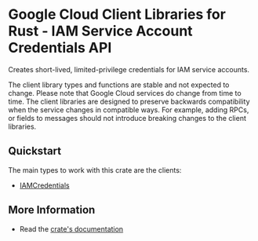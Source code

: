 # Google Cloud Client Libraries for Rust - IAM Service Account Credentials API

<!-- Code generated by sidekick. DO NOT EDIT. -->


Creates short-lived, limited-privilege credentials for IAM service accounts.

The client library types and functions are stable and not expected to change.
Please note that Google Cloud services do change from time to time. The client
libraries are designed to preserve backwards compatibility when the service
changes in compatible ways. For example, adding RPCs, or fields to messages
should not introduce breaking changes to the client libraries.

## Quickstart

The main types to work with this crate are the clients:

- [IAMCredentials]

## More Information

- Read the [crate's documentation](https://docs.rs/google-cloud-iam-credentials-v1/latest/google-cloud-iam-credentials-v1)

[IAMCredentials]: https://docs.rs/google-cloud-iam-credentials-v1/latest/google_cloud_iam_credentials_v1/client/struct.IAMCredentials.html
